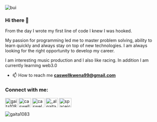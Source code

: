![bui](https://user-images.githubusercontent.com/121208942/226487910-8195a72d-1bbc-403a-ada2-121f10d00e83.png)




### Hi there 👋


From the day I wrote my first line of code I knew I was hooked.

My passion for programming led me to master problem solving, ability to learn quickly and always stay on top of new technologies. I am always looking for the right opportunity to develop my career.

I am interesting music production and I also like racing. In addition I am currently learning web3.0



- 📫 How to reach me **caswellkwena99@gmail.com**

<h3 align="left">Connect with me:</h3>
<p align="left">
<a href="https://dev.to/gaita1083" target="blank"><img align="center" src="https://raw.githubusercontent.com/rahuldkjain/github-profile-readme-generator/master/src/images/icons/Social/devto.svg" alt="gaita1083" height="30" width="40" /></a>
<a href="https://twitter.com/caswellmcduffi1" target="blank"><img align="center" src="https://raw.githubusercontent.com/rahuldkjain/github-profile-readme-generator/master/src/images/icons/Social/twitter.svg" alt="caswellmcduffi1" height="30" width="40" /></a>
<a href="https://linkedin.com/in/caswel" target="blank"><img align="center" src="https://raw.githubusercontent.com/rahuldkjain/github-profile-readme-generator/master/src/images/icons/Social/linked-in-alt.svg" alt="caswel" height="30" width="40" /></a>
<a href="https://instagram.com/_algaita" target="blank"><img align="center" src="https://raw.githubusercontent.com/rahuldkjain/github-profile-readme-generator/master/src/images/icons/Social/instagram.svg" alt="_algaita" height="30" width="40" /></a>
<a href="https://www.youtube.com/c/spaceicodesign" target="blank"><img align="center" src="https://raw.githubusercontent.com/rahuldkjain/github-profile-readme-generator/master/src/images/icons/Social/youtube.svg" alt="spaceicodesign" height="30" width="40" /></a>
</p>

<p><img align="center" src="https://github-readme-stats.vercel.app/api/top-langs?username=gaita1083&show_icons=true&locale=en&layout=compact" alt="gaita1083" /></p>
